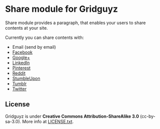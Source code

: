 Share module for Gridguyz
==========================

Share module provides a paragraph, that enables your users to share contents
at your site.

Currently you can share contents with:

* Email (send by email)
* [Facebook](https://facebook.com/)
* [Google+](https://plus.google.com/)
* [LinkedIn](http://www.linkedin.com/)
* [Pinterest](http://pinterest.com/)
* [Reddit](http://www.reddit.com/)
* [StumbleUpon](http://www.stumbleupon.com/)
* [Tumblr](https://www.tumblr.com/)
* [Twitter](https://twitter.com/)

License
-------

Gridguyz is under **Creative Commons Attribution-ShareAlike 3.0** (cc-by-sa-3.0).
More info at [LICENSE.txt](LICENSE.txt).
